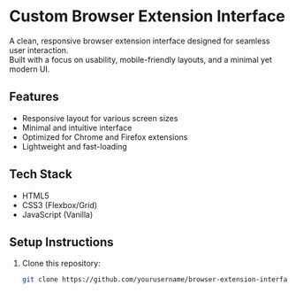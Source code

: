 # Custom Browser Extension Interface

A clean, responsive browser extension interface designed for seamless user interaction.  
Built with a focus on usability, mobile-friendly layouts, and a minimal yet modern UI.

## Features
- Responsive layout for various screen sizes
- Minimal and intuitive interface
- Optimized for Chrome and Firefox extensions
- Lightweight and fast-loading

## Tech Stack
- HTML5
- CSS3 (Flexbox/Grid)
- JavaScript (Vanilla)

## Setup Instructions
1. Clone this repository:
   ```bash
   git clone https://github.com/yourusername/browser-extension-interface.git
